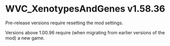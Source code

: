 # WVC_XenotypesAndGenes v1.58.36
 
Pre-release versions require resetting the mod settings.

Versions above 1.00.96 require (when migrating from earlier versions of the mod) a new game.
